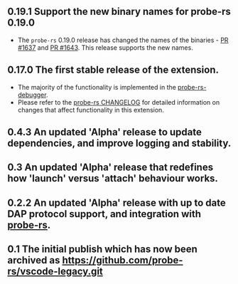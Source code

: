 ## 0.19.1 Support the new binary names for probe-rs 0.19.0
- The `probe-rs` 0.19.0 release has changed the names of the binaries - [PR #1637](https://github.com/probe-rs/probe-rs/pull/1637) and [PR #1643](https://github.com/probe-rs/probe-rs/pull/1643). This release supports the new names. 

## 0.17.0 The first stable release of the extension. 
- The majority of the functionality is implemented in the [probe-rs-debugger](https://github.com/probe-rs/probe-rs/tree/master/debugger).
- Please refer to the [probe-rs CHANGELOG](https://github.com/probe-rs/probe-rs/blob/master/CHANGELOG.md) for detailed information on changes that affect functionality in this extension.

## 0.4.3 An updated 'Alpha' release to update dependencies, and improve logging and stability.

## 0.3 An updated 'Alpha' release that redefines how 'launch' versus 'attach' behaviour works.

## 0.2.2 An updated 'Alpha' release with up to date DAP protocol support, and integration with [probe-rs](https://github.com/probe-rs/probe-rs). 

## 0.1 The initial publish which has now been archived as https://github.com/probe-rs/vscode-legacy.git
